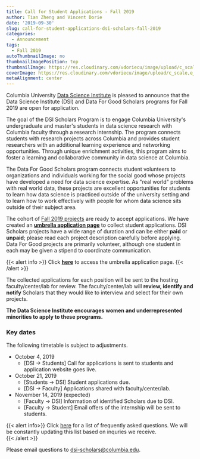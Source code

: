 ```yaml
---
title: Call for Student Applications - Fall 2019
author: Tian Zheng and Vincent Dorie
date: '2019-09-30'
slug: call-for-student-applications-dsi-scholars-fall-2019
categories:
  - Announcement
tags:
  - Fall 2019
autoThumbnailImage: no
thumbnailImagePosition: top
thumbnailImage: https://res.cloudinary.com/vdoriecu/image/upload/c_scale,w_720/v1569954028/opencall_fall2019_so51mh.png
coverImage: https://res.cloudinary.com/vdoriecu/image/upload/c_scale,e_blur:300,w_800/v1569954028/opencall_fall2019_so51mh.png
metaAlignment: center
---
```

Columbia University [Data Science Institute](http://datascience.columbia.edu/) is pleased to announce that the Data Science Institute (DSI) and Data For Good Scholars programs for Fall 2019 are open for application.

The goal of the DSI Scholars Program is to engage Columbia University's undergraduate and master's students in data science research with Columbia faculty through a research internship. The program connects students with research projects across Columbia and provides student researchers with an additional learning experience and networking opportunities. Through unique enrichment activities, this program aims to foster a learning and collaborative community in data science at Columbia.

The Data For Good Scholars program connects student volunteers to organizations and individuals working for the social good whose projects have developed a need for data science expertise. As "real world" problems with real world data, these projects are excellent opportunities for students to learn how data science is practiced outside of the university setting and to learn how to work effectively with people for whom data science sits outside of their subject area.

<!--more-->
The cohort of [Fall 2019 projects](https://cu-dsi-scholars.github.io/DSI-scholars/categories/project-fall-2019/) are ready to accept applications. We have created an [**umbrella application page**](https://forms.gle/4ZwYdnpkbTcHE63s7) to collect student applications. DSI Scholars projects have a wide range of duration and can be either **paid** or **unpaid**; please read each project description carefully before applying. Data For Good projects are primarily volunteer, although one student in each may be given a stipend to coordinate communication.

{{< alert info >}}
Click [**here**](https://forms.gle/4ZwYdnpkbTcHE63s7) to access the umbrella application page. 
{{< /alert >}}

The collected applications for each position will be sent to the hosting faculty/center/lab for review. The faculty/center/lab will **review, identify and notify** Scholars that they would like to interview and select for their own projects. 

**The Data Science Institute encourages women and underrepresented minorities to apply to these programs.**

### Key dates 

The following timetable is subject to adjustments. 

+ October 4, 2019
    + [DSI -> Students] Call for applications is sent to students and application website goes live.
+ October 21, 2019
    + [Students -> DSI] Student applications due.
    + [DSI -> Faculty] Applications shared with faculty/center/lab.
+ November 14, 2019 (expected)
    + [Faculty -> DSI] Information of identified Scholars due to DSI.
    + [Faculty -> Student] Email offers of the internship will be sent to students.
    
{{< alert info>}}
Click [here](/page/faq2019) for a list of frequently asked questions. We will be constantly updating this list based on inquries we receive.  
{{< /alert >}}

Please email questions to <dsi-scholars@columbia.edu>.
